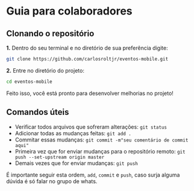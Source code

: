 # Guia para colaboradores

## Clonando o repositório

**1.** Dentro do seu terminal e no diretório de sua preferência digite:

```bash
git clone https://github.com/carlosroltjr/eventos-mobile.git
```

**2.** Entre no diretório do projeto:

```bash
cd eventos-mobile
```

Feito isso, você está pronto para desenvolver melhorias no projeto!

## Comandos úteis

* Verificar todos arquivos que sofreram alterações: `git status`
* Adicionar todas as mudanças feitas: `git add .`
* Commitar essas mudanças: `git commit -m"seu comentário de commit aqui"`
* Primeira vez que for enviar mudanças para o repositório remoto: `git push --set-upstream origin master`
* Demais vezes que for enviar mudanças: `git push`

É importante seguir esta ordem, `add`, `commit` e `push`, caso surja alguma dúvida é só falar no grupo de whats.
